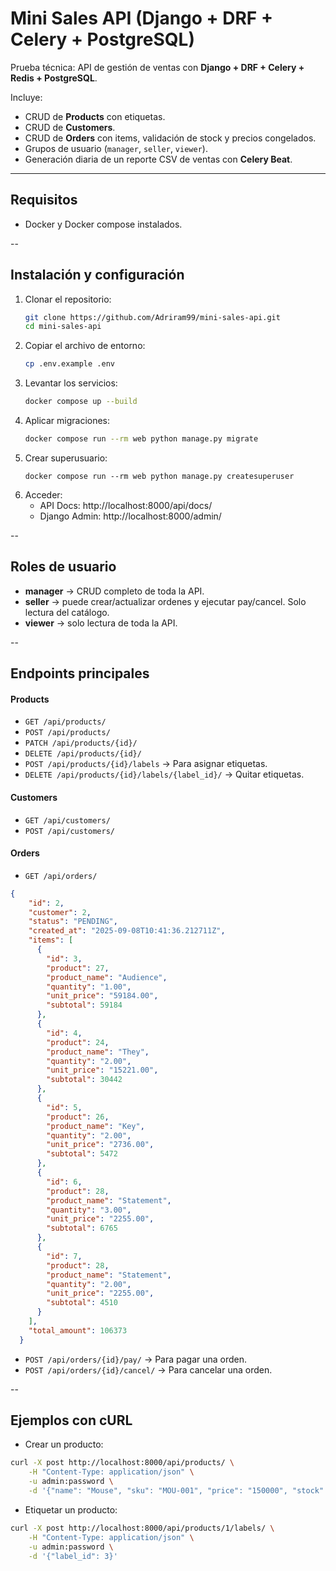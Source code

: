 # Mini Sales API (Django + DRF + Celery + PostgreSQL)

Prueba técnica: API de gestión de ventas con **Django + DRF + Celery + Redis + PostgreSQL**.

Incluye:
- CRUD de **Products** con etiquetas.
- CRUD de **Customers**.
- CRUD de **Orders** con items, validación de stock y precios congelados.
- Grupos de usuario (`manager`, `seller`, `viewer`).
- Generación diaria de un reporte CSV de ventas con **Celery Beat**.

---

## Requisitos

- Docker y Docker compose instalados.

--

## Instalación y configuración

1. Clonar el repositorio:
    ```bash
    git clone https://github.com/Adriram99/mini-sales-api.git
    cd mini-sales-api
    ```
2. Copiar el archivo de entorno:
    ```bash
    cp .env.example .env
    ```
3. Levantar los servicios:
    ```bash
    docker compose up --build
    ```
4. Aplicar migraciones:
    ```bash
    docker compose run --rm web python manage.py migrate
    ```
5. Crear superusuario:
    ```
    docker compose run --rm web python manage.py createsuperuser
    ```
6. Acceder:
    - API Docs: http://localhost:8000/api/docs/
    - Django Admin: http://localhost:8000/admin/

-- 

## Roles de usuario

- **manager** -> CRUD completo de toda la API.
- **seller** -> puede crear/actualizar ordenes y ejecutar pay/cancel. Solo lectura del catálogo.
- **viewer** -> solo lectura de toda la API.

--

## Endpoints principales

#### Products
- `GET /api/products/`
- `POST /api/products/`
- `PATCH /api/products/{id}/`
- `DELETE /api/products/{id}/`
- `POST /api/products/{id}/labels` -> Para asignar etiquetas.
- `DELETE /api/products/{id}/labels/{label_id}/` -> Quitar etiquetas.

#### Customers
- `GET /api/customers/`
- `POST /api/customers/`

#### Orders
- `GET /api/orders/`
```json
{
    "id": 2,
    "customer": 2,
    "status": "PENDING",
    "created_at": "2025-09-08T10:41:36.212711Z",
    "items": [
      {
        "id": 3,
        "product": 27,
        "product_name": "Audience",
        "quantity": "1.00",
        "unit_price": "59184.00",
        "subtotal": 59184
      },
      {
        "id": 4,
        "product": 24,
        "product_name": "They",
        "quantity": "2.00",
        "unit_price": "15221.00",
        "subtotal": 30442
      },
      {
        "id": 5,
        "product": 26,
        "product_name": "Key",
        "quantity": "2.00",
        "unit_price": "2736.00",
        "subtotal": 5472
      },
      {
        "id": 6,
        "product": 28,
        "product_name": "Statement",
        "quantity": "3.00",
        "unit_price": "2255.00",
        "subtotal": 6765
      },
      {
        "id": 7,
        "product": 28,
        "product_name": "Statement",
        "quantity": "2.00",
        "unit_price": "2255.00",
        "subtotal": 4510
      }
    ],
    "total_amount": 106373
  } 
```
- `POST /api/orders/{id}/pay/` -> Para pagar una orden.
- `POST /api/orders/{id}/cancel/` -> Para cancelar una orden.

--

## Ejemplos con cURL

- Crear un producto:
```bash
curl -X post http://localhost:8000/api/products/ \
    -H "Content-Type: application/json" \
    -u admin:password \
    -d '{"name": "Mouse", "sku": "MOU-001", "price": "150000", "stock": 7}'
```
- Etiquetar un producto:
```bash
curl -X post http://localhost:8000/api/products/1/labels/ \
    -H "Content-Type: application/json" \
    -u admin:password \
    -d '{"label_id": 3}'